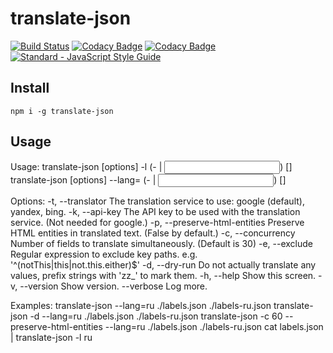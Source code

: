 translate-json
=====

[![Build Status](https://travis-ci.org/TheFuzzball/translate-json.svg?branch=master)](https://travis-ci.org/TheFuzzball/translate-json)
[![Codacy Badge](https://api.codacy.com/project/badge/Grade/26ac757ea8cd4e64952b6527b3180c91)](https://www.codacy.com/app/app42740794/translate-json?utm_source=github.com&amp;utm_medium=referral&amp;utm_content=TheFuzzball/translate-json&amp;utm_campaign=Badge_Grade)
[![Codacy Badge](https://api.codacy.com/project/badge/Coverage/26ac757ea8cd4e64952b6527b3180c91)](https://www.codacy.com/app/app42740794/translate-json?utm_source=github.com&amp;utm_medium=referral&amp;utm_content=TheFuzzball/translate-json&amp;utm_campaign=Badge_Coverage)
[![Standard - JavaScript Style Guide](https://img.shields.io/badge/code_style-standard-brightgreen.svg)](http://standardjs.com/)

## Install

    npm i -g translate-json

## Usage

  Usage:
    translate-json [options] -l <language> (- | <input>) [<output>]
    translate-json [options] --lang=<language> (- | <input>) [<output>]

  Options:
    -t, --translator              The translation service to use: google (default), yandex, bing.
    -k, --api-key                 The API key to be used with the translation service. (Not needed for google.)
    -p, --preserve-html-entities  Preserve HTML entities in translated text. (False by default.)
    -c, --concurrency             Number of fields to translate simultaneously. (Default is 30)
    -e, --exclude                 Regular expression to exclude key paths. e.g. '^(notThis|this|not.this.either)$'
    -d, --dry-run                 Do not actually translate any values, prefix strings with 'zz_' to mark them.
    -h, --help                    Show this screen.
    -v, --version                 Show version.
    --verbose                     Log more.

  Examples:
    translate-json --lang=ru ./labels.json ./labels-ru.json
    translate-json -d --lang=ru ./labels.json ./labels-ru.json
    translate-json -c 60 --preserve-html-entities --lang=ru ./labels.json ./labels-ru.json
    cat labels.json | translate-json -l ru
